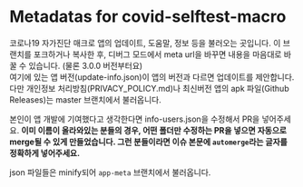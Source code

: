 # Metadatas for covid-selftest-macro
코로나19 자가진단 매크로 앱의 업데이트, 도움말, 정보 등을 불러오는 곳입니다.
이 브랜치를 포크하거나 복사한 후, 디버그 모드에서 meta url을 바꾸면 내용을 마음대로 바꿀 수 있습니다.
(물론 3.0.0 버전부터요)  
여기에 있는 앱 버전(update-info.json)이 앱의 버전과 다르면 업데이트를 제안합니다.  
다만 개인정보 처리방침(PRIVACY_POLICY.md)나 최신버전 앱의 apk 파일(Github Releases)는 master 브랜치에서 불러옵니다.

본인이 앱 개발에 기여했다고 생각한다면 info-users.json을 수정해서 PR을 넣어주세요.
**이미 이름이 올라와있는 분들의 경우, 어떤 폴더만 수정하는 PR을 넣으면 자동으로 merge될 수 있게 만들었습니다. 그런 분들이라면 이슈 본문에 `automerge`라는 글자를 정확하게 넣어주세요.**

json 파일들은 minify되어 `app-meta` 브랜치에서 불러옵니다.

